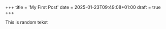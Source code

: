 +++
title = 'My First Post'
date = 2025-01-23T09:49:08+01:00
draft = true
+++

This is random tekst

